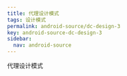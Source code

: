 ```yaml
---
title: 代理设计模式
tags: 设计模式
permalink: android-source/dc-design-3
key: android-source-dc-design-3
sidebar:
  nav: android-source
---
```


代理设计模式



<!--more-->













